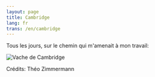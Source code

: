 ```yaml
---
layout: page
title: Cambridge
lang: fr
trans: /en/cambridge
---
```


Tous les jours, sur le chemin qui m'amenait à mon travail:

![Vache de Cambridge](/images/cambridge-cow.jpg)

Crédits: Théo Zimmermann
